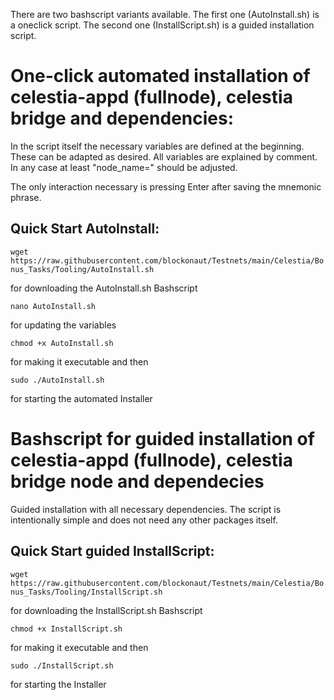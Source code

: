 There are two bashscript variants available. 
The first one (AutoInstall.sh) is a oneclick script.
The second one (InstallScript.sh) is a guided installation script.

# One-click automated installation of celestia-appd (fullnode), celestia bridge and dependencies:

In the script itself the necessary variables are defined at the beginning. 
These can be adapted as desired. All variables are explained by comment.
In any case at least "node_name=" should be adjusted.

The only interaction necessary is pressing Enter after saving the mnemonic phrase.

## Quick Start AutoInstall:

```wget https://raw.githubusercontent.com/blockonaut/Testnets/main/Celestia/Bonus_Tasks/Tooling/AutoInstall.sh```

for downloading the AutoInstall.sh Bashscript

```nano AutoInstall.sh```

for updating the variables

```chmod +x AutoInstall.sh``` 

for making it executable and then

```sudo ./AutoInstall.sh```

for starting the automated Installer

# Bashscript for guided installation of celestia-appd (fullnode), celestia bridge node and dependecies

Guided installation with all necessary dependencies.
The script is intentionally simple and does not need any other packages itself.

## Quick Start guided InstallScript:

```wget https://raw.githubusercontent.com/blockonaut/Testnets/main/Celestia/Bonus_Tasks/Tooling/InstallScript.sh```

for downloading the InstallScript.sh Bashscript

```chmod +x InstallScript.sh``` 

for making it executable and then

```sudo ./InstallScript.sh```

for starting the Installer
